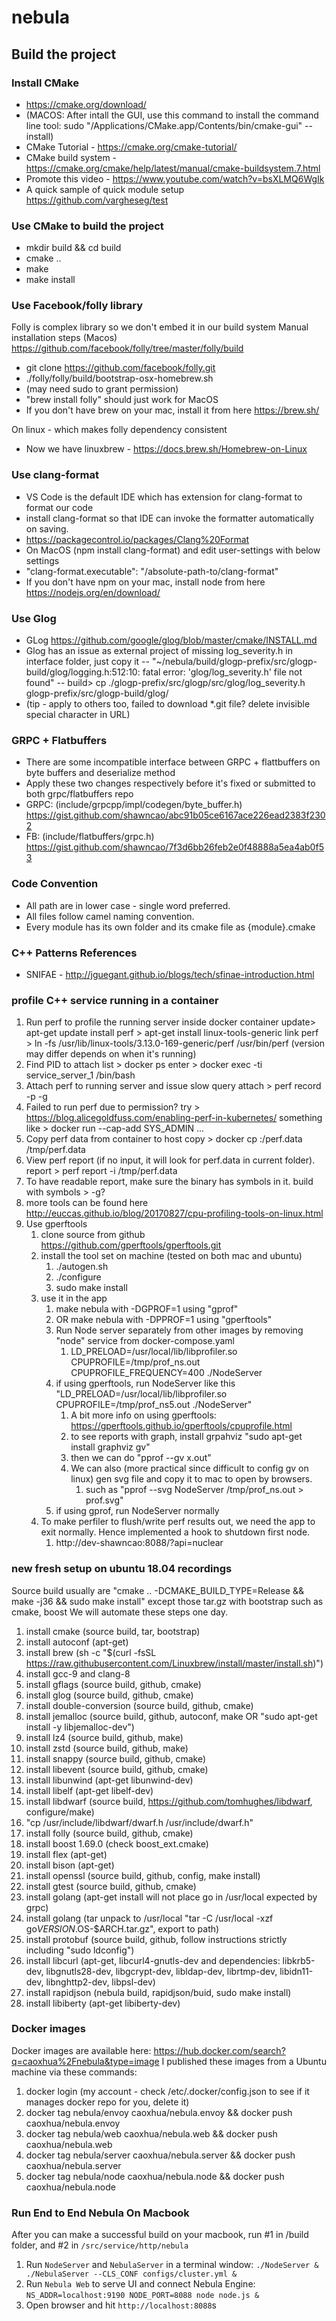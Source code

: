 # nebula

## Build the project

### Install CMake

- https://cmake.org/download/ 
- (MACOS: After intall the GUI, use this command to install the command line tool: sudo "/Applications/CMake.app/Contents/bin/cmake-gui" --install)
- CMake Tutorial - https://cmake.org/cmake-tutorial/
- CMake build system - https://cmake.org/cmake/help/latest/manual/cmake-buildsystem.7.html
- Promote this video - https://www.youtube.com/watch?v=bsXLMQ6WgIk
- A quick sample of quick module setup https://github.com/vargheseg/test

### Use CMake to build the project
- mkdir build && cd build
- cmake ..
- make
- make install

### Use Facebook/folly library

Folly is complex library so we don't embed it in our build system
Manual installation steps (Macos) https://github.com/facebook/folly/tree/master/folly/build
- git clone https://github.com/facebook/folly.git
- ./folly/folly/build/bootstrap-osx-homebrew.sh
- (may need sudo to grant permission)
- "brew install folly" should just work for MacOS
- If you don't have brew on your mac, install it from here https://brew.sh/

On linux - which makes folly dependency consistent
- Now we have linuxbrew - https://docs.brew.sh/Homebrew-on-Linux

### Use clang-format

- VS Code is the default IDE which has extension for clang-format to format our code
- install clang-format so that IDE can invoke the formatter automatically on saving.
- https://packagecontrol.io/packages/Clang%20Format
- On MacOS (npm install clang-format) and edit user-settings with below settings
- "clang-format.executable": "/absolute-path-to/clang-format"
- If you don't have npm on your mac, install node from here https://nodejs.org/en/download/


### Use Glog

- GLog https://github.com/google/glog/blob/master/cmake/INSTALL.md
- Glog has an issue as external project of missing log_severity.h in interface folder, just copy it
-- "~/nebula/build/glogp-prefix/src/glogp-build/glog/logging.h:512:10: fatal error: 'glog/log_severity.h' file not found"
-- build> cp ./glogp-prefix/src/glogp/src/glog/log_severity.h glogp-prefix/src/glogp-build/glog/
- (tip - apply to others too, failed to download *.git file? delete invisible special character in URL)


### GRPC + Flatbuffers
- There are some incompatible interface between GRPC + flattbuffers on byte buffers and deserialize method
- Apply these two changes respectively before it's fixed or submitted to both grpc/flatbuffers repo
- GRPC: 
(include/grpcpp/impl/codegen/byte_buffer.h)
https://gist.github.com/shawncao/abc91b05ce6167ace226ead2383f2302
- FB: 
(include/flatbuffers/grpc.h)
https://gist.github.com/shawncao/7f3d6bb26feb2e0f48888a5ea4ab0f53


### Code Convention

- All path are in lower case - single word preferred.
- All files follow camel naming convention.
- Every module has its own folder and its cmake file as {module}.cmake


### C++ Patterns References
- SNIFAE - http://jguegant.github.io/blogs/tech/sfinae-introduction.html


### profile C++ service running in a container 
1. Run perf to profile the running server inside docker container
    update> apt-get update
    install perf > apt-get install linux-tools-generic
    link perf > ln -fs /usr/lib/linux-tools/3.13.0-169-generic/perf /usr/bin/perf
    (version may differ depends on when it's running)
2. Find PID to attach
    list > docker ps
    enter > docker exec -ti service_server_1 /bin/bash
3. Attach perf to running server and issue slow query 
    attach > perf record -p <pid> -g
4. Failed to run perf due to permission? 
    try > https://blog.alicegoldfuss.com/enabling-perf-in-kubernetes/
    something like > docker run --cap-add SYS_ADMIN ...
5. Copy perf data from container to host
    copy > docker cp <containerId>:/perf.data /tmp/perf.data
6. View perf report (if no input, it will look for perf.data in current folder). 
    report > perf report -i /tmp/perf.data
7. To have readable report, make sure the binary has symbols in it.
    build with symbols > -g?
8. more tools can be found here http://euccas.github.io/blog/20170827/cpu-profiling-tools-on-linux.html
9. Use gperftools
   1.  clone source from github https://github.com/gperftools/gperftools.git
   2.  install the tool set on machine (tested on both mac and ubuntu)
       1.  ./autogen.sh
       2.  ./configure
       3.  sudo make install
   3.  use it in the app
       1.  make nebula with -DGPROF=1 using "gprof"
       2.  OR make nebula with -DPPROF=1 using "gperftools"
       3.  Run Node server separately from other images by removing "node" service from docker-compose.yaml
           1.  LD_PRELOAD=/usr/local/lib/libprofiler.so CPUPROFILE=/tmp/prof_ns.out CPUPROFILE_FREQUENCY=400 ./NodeServer
       4.  if using gperftools, run NodeServer like this "LD_PRELOAD=/usr/local/lib/libprofiler.so CPUPROFILE=/tmp/prof_ns5.out ./NodeServer"
           1.  A bit more info on using gperftools: https://gperftools.github.io/gperftools/cpuprofile.html
           2.  to see reports with graph, install grpahviz "sudo apt-get install graphviz gv"
           3.  then we can do "pprof --gv <bin> x.out"
           4.  We can also (more practical since difficult to config gv on linux) gen svg file and copy it to mac to open by browsers.
               1.  such as "pprof --svg NodeServer /tmp/prof_ns.out > prof.svg"
       5.  if using gprof, run NodeServer normally
   4.  To make perfiler to flush/write perf results out, we need the app to exit normally. Hence implemented a hook to shutdown first node.
       1.  http://dev-shawncao:8088/?api=nuclear

### new fresh setup on ubuntu 18.04 recordings
Source build usually are "cmake .. -DCMAKE_BUILD_TYPE=Release && make -j36 && sudo make install" except those tar.gz with bootstrap such as cmake, boost
We will automate these steps one day.
1.  install cmake (source build, tar, bootstrap)
2.  install autoconf (apt-get)
3.  install brew (sh -c "$(curl -fsSL https://raw.githubusercontent.com/Linuxbrew/install/master/install.sh)")
4.  install gcc-9 and clang-8
5.  install gflags (source build, github, cmake)
6.  install glog (source build, github, cmake)
7.  install double-conversion (source build, github, cmake)
8.  install jemalloc (source build, github, autoconf, make OR "sudo apt-get install -y libjemalloc-dev")
9.  install lz4 (source build, github, make)
10. install zstd (source build, github, make)
11. install snappy (source build, github, cmake)
12. install libevent (source build, github, cmake)
13. install libunwind (apt-get libunwind-dev)
14. install libelf (apt-get libelf-dev)
15. install libdwarf (source build, https://github.com/tomhughes/libdwarf, configure/make)
16. "cp /usr/include/libdwarf/dwarf.h /usr/include/dwarf.h"
17. install folly (source build, github, cmake)
18. install boost 1.69.0 (check boost_ext.cmake)
19. install flex (apt-get)
20. install bison (apt-get)
21. install openssl (source build, github, config, make install)
22. install gtest (source build, github, cmake)
23. install golang (apt-get install will not place go in /usr/local expected by grpc)
24. install golang (tar unpack to /usr/local "tar -C /usr/local -xzf go$VERSION.$OS-$ARCH.tar.gz", export to path)
25. install protobuf (source build, github, follow instructions strictly including "sudo ldconfig")
26. install libcurl (apt-get, libcurl4-gnutls-dev and dependencies: libkrb5-dev, libgnutls28-dev, libgcrypt-dev, libldap-dev, librtmp-dev, libidn11-dev, libnghttp2-dev, libpsl-dev)
27. install rapidjson (nebula build, rapidjson/buid, sudo make install)
28. install libiberty (apt-get libiberty-dev)


### Docker images
Docker images are available here: https://hub.docker.com/search?q=caoxhua%2Fnebula&type=image
I published these images from a Ubuntu machine via these commands:
1. docker login (my account - check /etc/.docker/config.json to see if it manages docker repo for you, delete it)
2. docker tag nebula/envoy caoxhua/nebula.envoy && docker push caoxhua/nebula.envoy
3. docker tag nebula/web caoxhua/nebula.web && docker push caoxhua/nebula.web
4. docker tag nebula/server caoxhua/nebula.server && docker push caoxhua/nebula.server
5. docker tag nebula/node caoxhua/nebula.node && docker push caoxhua/nebula.node


### Run End to End Nebula On Macbook
After you can make a successful build on your macbook, run #1 in /build folder, and #2 in `/src/service/http/nebula`
1. Run `NodeServer` and `NebulaServer` in a terminal window: `./NodeServer & ./NebulaServer --CLS_CONF configs/cluster.yml &`
2. Run `Nebula Web` to serve UI and connect Nebula Engine: `NS_ADDR=localhost:9190 NODE_PORT=8088 node node.js &`
3. Open browser and hit `http://localhost:8088`s